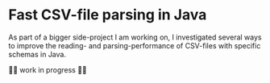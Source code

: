 # Fast CSV-file parsing in Java

As part of a bigger side-project I am working on, I investigated several ways to improve the reading- and parsing-performance of CSV-files with specific schemas in Java.

🚧👷 work in progress 👷🚧
